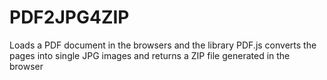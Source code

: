# PDF2JPG4ZIP
Loads a PDF document in the browsers and the library PDF.js converts the pages into single JPG images and returns a ZIP file generated in the browser
